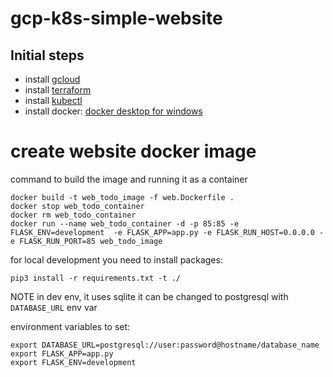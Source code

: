 # gcp-k8s-simple-website

## Initial steps
- install [gcloud](https://cloud.google.com/sdk/docs/install)
- install [terraform](https://developer.hashicorp.com/terraform/tutorials/aws-get-started/install-cli)
- install [kubectl](https://kubernetes.io/docs/tasks/tools/)
- install docker: [docker desktop for windows](https://docs.docker.com/desktop/install/windows-install/)



# create website docker image

command to build the image and running it as a container
```
docker build -t web_todo_image -f web.Dockerfile .
docker stop web_todo_container
docker rm web_todo_container
docker run --name web_todo_container -d -p 85:85 -e FLASK_ENV=development  -e FLASK_APP=app.py -e FLASK_RUN_HOST=0.0.0.0 -e FLASK_RUN_PORT=85 web_todo_image
```

for local development you need to install packages:
```
pip3 install -r requirements.txt -t ./
```

NOTE in dev env, it uses sqlite it can be changed to postgresql with `DATABASE_URL` env var

environment variables to set:
```
export DATABASE_URL=postgresql://user:password@hostname/database_name
export FLASK_APP=app.py
export FLASK_ENV=development
```

